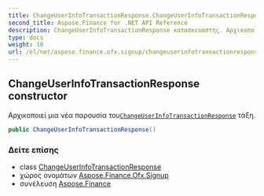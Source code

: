 ```yaml
---
title: ChangeUserInfoTransactionResponse.ChangeUserInfoTransactionResponse
second_title: Aspose.Finance for .NET API Reference
description: ChangeUserInfoTransactionResponse κατασκευαστής. Αρχικοποιεί μια νέα παρουσία τουChangeUserInfoTransactionResponse τάξη.
type: docs
weight: 10
url: /el/net/aspose.finance.ofx.signup/changeuserinfotransactionresponse/changeuserinfotransactionresponse/
---
```

## ChangeUserInfoTransactionResponse constructor

Αρχικοποιεί μια νέα παρουσία του[`ChangeUserInfoTransactionResponse`](../) τάξη.

```csharp
public ChangeUserInfoTransactionResponse()
```

### Δείτε επίσης

* class [ChangeUserInfoTransactionResponse](../)
* χώρος ονομάτων [Aspose.Finance.Ofx.Signup](../../changeuserinfotransactionresponse/)
* συνέλευση [Aspose.Finance](../../../)


